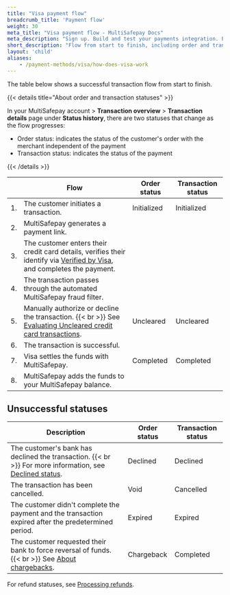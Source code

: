 ```yaml
---
title: "Visa payment flow"
breadcrumb_title: 'Payment flow'
weight: 30
meta_title: "Visa payment flow - MultiSafepay Docs"
meta_description: "Sign up. Build and test your payments integration. Explore our products and services. Use our API Reference, SDKs, and wrappers. Get support."
short_description: "Flow from start to finish, including order and transaction status changes"
layout: 'child'
aliases: 
    - /payment-methods/visa/how-does-visa-work
---
```


The table below shows a successful transaction flow from start to finish.  

{{< details title="About order and transaction statuses" >}}

In your MultiSafepay account > **Transaction overview** > **Transaction details** page under **Status history**, there are two statuses that change as the flow progresses: 

- Order status: indicates the status of the customer's order with the merchant independent of the payment
- Transaction status: indicates the status of the payment

{{< /details >}}

|   | Flow | Order status | Transaction status |
|---|---|---|---|
| 1. | The customer initiates a transaction. | Initialized | Initialized |
| 2. | MultiSafepay generates a payment link. |   |  |
| 3. | The customer enters their credit card details, verifies their identify via [Verified by Visa](/faq/payment-regulations/about-3d-secure/), and completes the payment. | | |
| 4. | The transaction passes through the automated MultiSafepay fraud filter. |  |  |
| 5. | Manually authorize or decline the transaction. {{< br >}} See [Evaluating Uncleared credit card transactions](/faq/finance/evaluating-uncleared-card-transactions/). | Uncleared | Uncleared |
| 6. | The transaction is successful. |  |  |
| 7. | Visa settles the funds with MultiSafepay. | Completed | Completed |
| 8. | MultiSafepay adds the funds to your MultiSafepay balance. |  |  |

## Unsuccessful statuses

| Description | Order status | Transaction status |
|---|---|---|
| The customer's bank has declined the transaction. {{< br >}} For more information, see [Declined status](/faq/general/declined-status/). | Declined | Declined   |
| The transaction has been cancelled. | Void   | Cancelled   |
| The customer didn't complete the payment and the transaction expired after the predetermined period. | Expired | Expired |
| The customer requested their bank to force reversal of funds. {{< br >}} See [About chargebacks](/faq/chargebacks/about-chargebacks/).  | Chargeback | Completed   |

For refund statuses, see [Processing refunds](/payment-methods/credit-and-debit-cards/visa/user-guide/processing-refunds/).


